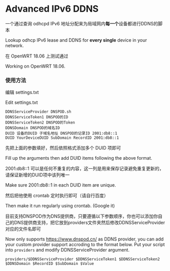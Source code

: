 # Advanced IPv6 DDNS

一个通过查询 odhcpd IPv6 地址分配来为局域网内**每一个**设备都进行DDNS的脚本

Lookup odhcp IPv6 lease and DDNS for **every single** device in your network.

在 OpenWRT 18.06 上测试通过

Working on OpenWRT 18.06.

### 使用方法

编辑 settings.txt

Edit settings.txt

```
DDNSServiceProvider DNSPOD.sh
DDNSServiceToken1 DNSPOD的ID
DDNSServiceToken2 DNSPOD的Token
DDNSDomain DNSPOD的域名ID
DUID 设备的DUID 子域名地址 DNSPOD的记录ID 2001:db8::1
DUID YourDeviceDUID SubDomain RecordID 2001:db8::1
```
先把上面的参数填好，然后依照格式添加多个 DUID 项即可 

Fill up the arguments then add DUID items following the above format.

2001:db8::1 可以是任何不重复的内容，这一列是用来保存记录避免重复更新的，请保证新增的DUID项中该列唯一

Make sure 2001:db8::1 in each DUID item are unique.

然后把他使用 crontab 定时执行即可（请自行百度）

Then make it run regularly using crontab. (Google it)

目前支持DNSPOD作为DNS提供商，只要遵循以下参数顺序，你也可以添加你自己的DNS提供商支持，把它放到providers文件夹然后修改DDNSServiceProvider对应的文件名即可

Now only supports https://www.dnspod.cn/ as DDNS provider, you can add your custom provider support accroding to the format below. Put your script into `providers` and modify DDNSServiceProvider argument.

`providers/$DDNSServiceProvider $DDNSServiceToken1 $DDNSServiceToken2 $DDNSDomain $RecordID $SubDomain $Value`
